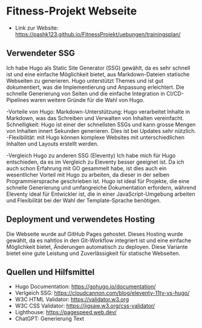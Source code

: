 # Fitness-Projekt Webseite
- Link zur Website:  https://pashk123.github.io/FitnessProjekt/uebungen/trainingsplan/

## Verwendeter SSG

Ich habe Hugo als Static Site Generator (SSG) gewählt, da es sehr schnell ist und eine einfache Möglichkeit bietet, aus Markdown-Dateien statische Webseiten zu generieren. Hugo unterstützt Themes und ist gut dokumentiert, was die Implementierung und Anpassung erleichtert. Die schnelle Generierung von Seiten und die einfache Integration in CI/CD-Pipelines waren weitere Gründe für die Wahl von Hugo.

-Vorteile von Hugo:
Markdown-Unterstützung: Hugo verarbeitet Inhalte in Markdown, was das Schreiben und Verwalten von Inhalten vereinfacht. 
Schnelligkeit: Hugo ist einer der schnellsten SSGs und kann grosse Mengen von Inhalten innert Sekunden generieren. Dies ist bei Updates sehr nützlich.
-Flexibilität: mit Hugo können komplexe Websites mit unterschiedlichen Inhalten und Layouts erstellt werden. 

-Vergleich Hugo zu anderen SSG (Eleventy)
Ich habe mich für Hugo entschieden, da es im Vergleich zu Eleventy besser geeignet ist. Da ich auch schon Erfahrung mit GO gesammelt habe, ist dies auch ein wesentlicher Vorteil mit Hugo zu arbeiten, da dieser in der selben Programmiersprache geschrieben ist. 
Hugo ist ideal für Projekte, die eine schnelle Generierung und umfangreiche Dokumentation erfordern, während Eleventy ideal für Entwickler ist, die in einer JavaScript-Umgebung arbeiten und Flexibilität bei der Wahl der Template-Sprache benötigen.


## Deployment und verwendetes Hosting

Die Webseite wurde auf GitHub Pages gehostet. Dieses Hosting wurde gewählt, da es nahtlos in den Git-Workflow integriert ist und eine einfache Möglichkeit bietet, Änderungen automatisch zu deployen. Diese Variante bietet eine gute Leistung und Zuverlässigkeit für statische Webseiten.

## Quellen und Hilfsmittel

- Hugo Documentation: https://gohugo.io/documentation/
- Verlgeich SSG: https://cloudcannon.com/blog/eleventy-11ty-vs-hugo/
- W3C HTML Validator: https://validator.w3.org
- W3C CSS Validator: https://jigsaw.w3.org/css-validator/
- Lighthouse: https://pagespeed.web.dev/
- ChatGPT: Generierung Text
